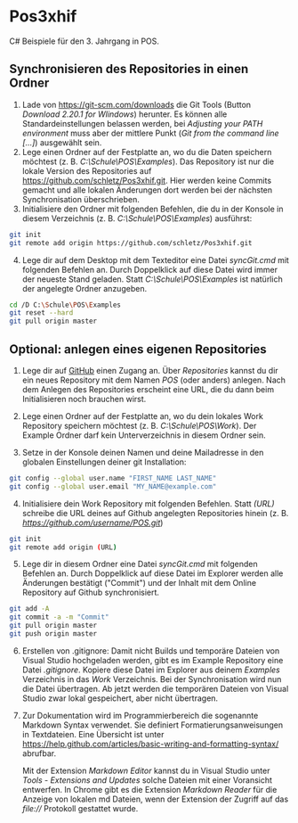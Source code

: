 # Pos3xhif
C# Beispiele für den 3. Jahrgang in POS.

## Synchronisieren des Repositories in einen Ordner
1. Lade von https://git-scm.com/downloads die Git Tools (Button *Download 2.20.1 for WIindows*)
    herunter. Es können alle Standardeinstellungen belassen werden, bei *Adjusting your PATH environment*
    muss aber der mittlere Punkt (*Git from the command line [...]*) ausgewählt sein.
2. Lege einen Ordner auf der Festplatte an, wo du die Daten speichern möchtest 
    (z. B. *C:\Schule\POS\Examples*). Das
    Repository ist nur die lokale Version des Repositories auf https://github.com/schletz/Pos3xhif.git.
    Hier werden keine Commits gemacht und alle lokalen Änderungen dort werden bei der 
    nächsten Synchronisation überschrieben.
3. Initialisiere den Ordner mit folgenden Befehlen, die du in der Konsole in diesem Verzeichnis
    (z. B. *C:\Schule\POS\Examples*) ausführst:
```bash {.line-numbers}
git init
git remote add origin https://github.com/schletz/Pos3xhif.git
```
4. Lege dir auf dem Desktop mit dem Texteditor eine Datei *syncGit.cmd* mit folgenden Befehlen an. 
    Durch Doppelklick auf diese Datei wird immer der neueste Stand geladen. Statt 
    *C:\Schule\POS\Examples* ist natürlich der angelegte Ordner anzugeben.
```bash {.line-numbers}
cd /D C:\Schule\POS\Examples
git reset --hard
git pull origin master
```

## Optional: anlegen eines eigenen Repositories
1. Lege dir auf [GitHub] einen Zugang an. Über *Repositories* kannst du dir ein neues Repository mit
    dem Namen *POS* (oder anders) anlegen. Nach dem Anlegen des Repositories erscheint eine URL,
    die du dann beim Initialisieren noch brauchen wirst.

2. Lege einen Ordner auf der Festplatte an, wo du dein lokales Work Repository speichern möchtest 
    (z. B. *C:\Schule\POS\Work*). Der Example Ordner darf kein Unterverzeichnis in diesem Ordner sein.

3. Setze in der Konsole deinen Namen und deine Mailadresse in den globalen Einstellungen deiner
   git Installation:
```bash {.line-numbers}
git config --global user.name "FIRST_NAME LAST_NAME"
git config --global user.email "MY_NAME@example.com"
```

4. Initialisiere dein Work Repository mit folgenden Befehlen. Statt *(URL)* schreibe die URL deines
    auf Github angelegten Repositories hinein (z. B. *https://github.com/username/POS.git*)
```bash {.line-numbers}
git init
git remote add origin (URL)
```
5. Lege dir in diesem Ordner eine Datei *syncGit.cmd* mit folgenden Befehlen an. Durch Doppelklick
    auf diese Datei im Explorer werden alle Änderungen bestätigt ("Commit") und der Inhalt mit dem
    Online Repository auf Github synchronisiert.
```bash {.line-numbers}
git add -A
git commit -a -m "Commit"
git pull origin master
git push origin master
```

6. Erstellen von .gitignore: Damit nicht Builds und temporäre Dateien von Visual Studio hochgeladen werden, gibt es im Example
Repository eine Datei *.gitignore*. Kopiere diese Datei im Explorer aus deinem *Examples* Verzeichnis
in das *Work* Verzeichnis. Bei der Synchronisation wird nun die Datei übertragen. Ab jetzt werden die
temporären Dateien von Visual Studio zwar lokal gespeichert, aber nicht übertragen.

7. Zur Dokumentation wird im Programmierbereich die sogenannte Markdown Syntax verwendet. Sie definiert
    Formatierungsanweisungen in Textdateien. Eine Übersicht ist unter
    https://help.github.com/articles/basic-writing-and-formatting-syntax/ abrufbar. 

    Mit der Extension *Markdown Editor* kannst du in Visual Studio unter *Tools* - *Extensions and Updates* solche Dateien
    mit einer Voransicht entwerfen. In Chrome gibt es die Extension *Markdown Reader* für die Anzeige
    von lokalen md Dateien, wenn der Extension der Zugriff auf das *file://* Protokoll gestattet wurde.
    

[GitHub]: https://github.com

